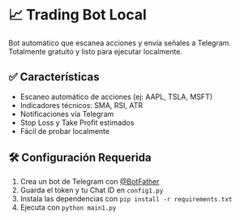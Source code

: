 # 📈 Trading Bot Local

Bot automático que escanea acciones y envía señales a Telegram. Totalmente gratuito y listo para ejecutar localmente.

## ✅ Características

- Escaneo automático de acciones (ej: AAPL, TSLA, MSFT)
- Indicadores técnicos: SMA, RSI, ATR
- Notificaciones vía Telegram
- Stop Loss y Take Profit estimados
- Fácil de probar localmente

## 🛠️ Configuración Requerida

1. Crea un bot de Telegram con [@BotFather](https://t.me/BotFather) 
2. Guarda el token y tu Chat ID en `config1.py`
3. Instala las dependencias con `pip install -r requirements.txt`
4. Ejecuta con `python main1.py`
